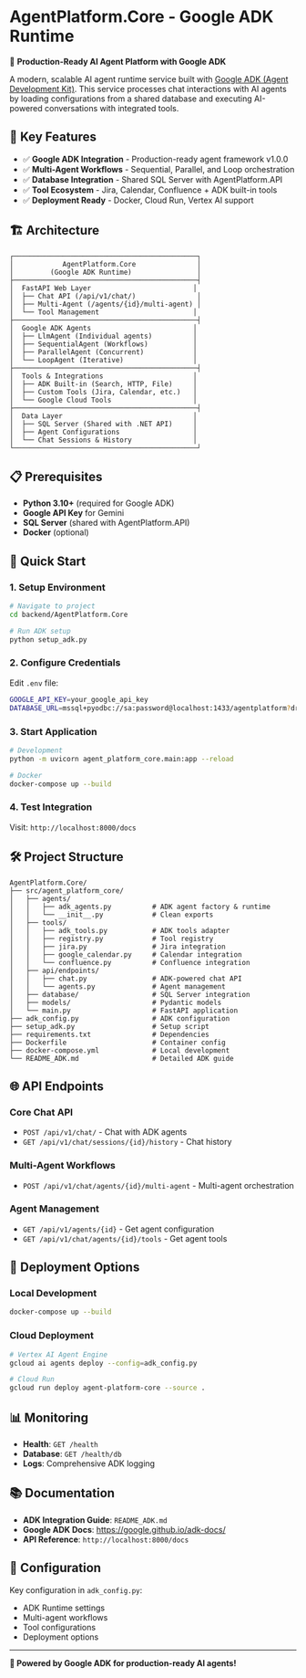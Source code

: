 # **AgentPlatform.Core - Google ADK Runtime**

🚀 **Production-Ready AI Agent Platform with Google ADK**

A modern, scalable AI agent runtime service built with [Google ADK (Agent Development Kit)](https://google.github.io/adk-docs/). This service processes chat interactions with AI agents by loading configurations from a shared database and executing AI-powered conversations with integrated tools.

## 🌟 **Key Features**

- ✅ **Google ADK Integration** - Production-ready agent framework v1.0.0
- ✅ **Multi-Agent Workflows** - Sequential, Parallel, and Loop orchestration
- ✅ **Database Integration** - Shared SQL Server with AgentPlatform.API
- ✅ **Tool Ecosystem** - Jira, Calendar, Confluence + ADK built-in tools
- ✅ **Deployment Ready** - Docker, Cloud Run, Vertex AI support

## 🏗️ **Architecture**

```
┌─────────────────────────────────────────────┐
│            AgentPlatform.Core               │
│         (Google ADK Runtime)                │
├─────────────────────────────────────────────┤
│  FastAPI Web Layer                         │
│  ├── Chat API (/api/v1/chat/)               │
│  ├── Multi-Agent (/agents/{id}/multi-agent) │
│  └── Tool Management                       │
├─────────────────────────────────────────────┤
│  Google ADK Agents                         │
│  ├── LlmAgent (Individual agents)          │
│  ├── SequentialAgent (Workflows)           │
│  ├── ParallelAgent (Concurrent)            │
│  └── LoopAgent (Iterative)                 │
├─────────────────────────────────────────────┤
│  Tools & Integrations                      │
│  ├── ADK Built-in (Search, HTTP, File)     │
│  ├── Custom Tools (Jira, Calendar, etc.)   │
│  └── Google Cloud Tools                    │
├─────────────────────────────────────────────┤
│  Data Layer                                │
│  ├── SQL Server (Shared with .NET API)     │
│  ├── Agent Configurations                  │
│  └── Chat Sessions & History               │
└─────────────────────────────────────────────┘
```

## 📋 **Prerequisites**

- **Python 3.10+** (required for Google ADK)
- **Google API Key** for Gemini
- **SQL Server** (shared with AgentPlatform.API)
- **Docker** (optional)

## 🚀 **Quick Start**

### **1. Setup Environment**
```bash
# Navigate to project
cd backend/AgentPlatform.Core

# Run ADK setup
python setup_adk.py
```

### **2. Configure Credentials**
Edit `.env` file:
```bash
GOOGLE_API_KEY=your_google_api_key
DATABASE_URL=mssql+pyodbc://sa:password@localhost:1433/agentplatform?driver=ODBC+Driver+18+for+SQL+Server&TrustServerCertificate=yes
```

### **3. Start Application**
```bash
# Development
python -m uvicorn agent_platform_core.main:app --reload

# Docker
docker-compose up --build
```

### **4. Test Integration**
Visit: `http://localhost:8000/docs`

## 🛠️ **Project Structure**

```
AgentPlatform.Core/
├── src/agent_platform_core/
│   ├── agents/
│   │   ├── adk_agents.py          # ADK agent factory & runtime
│   │   └── __init__.py            # Clean exports
│   ├── tools/
│   │   ├── adk_tools.py           # ADK tools adapter
│   │   ├── registry.py            # Tool registry
│   │   ├── jira.py                # Jira integration
│   │   ├── google_calendar.py     # Calendar integration
│   │   └── confluence.py          # Confluence integration
│   ├── api/endpoints/
│   │   ├── chat.py                # ADK-powered chat API
│   │   └── agents.py              # Agent management
│   ├── database/                  # SQL Server integration
│   ├── models/                    # Pydantic models
│   └── main.py                    # FastAPI application
├── adk_config.py                  # ADK configuration
├── setup_adk.py                   # Setup script
├── requirements.txt               # Dependencies
├── Dockerfile                     # Container config
├── docker-compose.yml             # Local development
└── README_ADK.md                  # Detailed ADK guide
```

## 🌐 **API Endpoints**

### **Core Chat API**
- `POST /api/v1/chat/` - Chat with ADK agents
- `GET /api/v1/chat/sessions/{id}/history` - Chat history

### **Multi-Agent Workflows**
- `POST /api/v1/chat/agents/{id}/multi-agent` - Multi-agent orchestration

### **Agent Management**
- `GET /api/v1/agents/{id}` - Get agent configuration
- `GET /api/v1/chat/agents/{id}/tools` - Get agent tools

## 🚢 **Deployment Options**

### **Local Development**
```bash
docker-compose up --build
```

### **Cloud Deployment**
```bash
# Vertex AI Agent Engine
gcloud ai agents deploy --config=adk_config.py

# Cloud Run
gcloud run deploy agent-platform-core --source .
```

## 📊 **Monitoring**

- **Health**: `GET /health`
- **Database**: `GET /health/db`
- **Logs**: Comprehensive ADK logging

## 📚 **Documentation**

- **ADK Integration Guide**: `README_ADK.md`
- **Google ADK Docs**: https://google.github.io/adk-docs/
- **API Reference**: `http://localhost:8000/docs`

## 🔧 **Configuration**

Key configuration in `adk_config.py`:
- ADK Runtime settings
- Multi-agent workflows
- Tool configurations
- Deployment options

---

**🎉 Powered by Google ADK for production-ready AI agents!** 